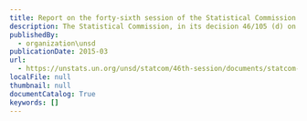 ```yaml
---
title: Report on the forty-sixth session of the Statistical Commission
description: The Statistical Commission, in its decision 46/105 (d) on Household Surveys, endorsed the establishment of the Intersecretariat Working Group on Household Surveys, under the aegis of the Statistics Division, in order to foster the coordination and harmonization of household survey activities.
publishedBy:
  - organization\unsd
publicationDate: 2015-03
url:
  - https://unstats.un.org/unsd/statcom/46th-session/documents/statcom-2015-46th-report-E.pdf
localFile: null
thumbnail: null
documentCatalog: True
keywords: []
---
```


